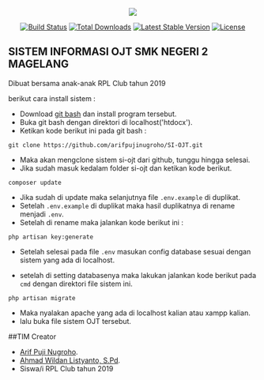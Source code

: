 <p align="center"><img src="https://laravel.com/assets/img/components/logo-laravel.svg"></p>

<p align="center">
<a href="https://travis-ci.org/laravel/framework"><img src="https://travis-ci.org/laravel/framework.svg" alt="Build Status"></a>
<a href="https://packagist.org/packages/laravel/framework"><img src="https://poser.pugx.org/laravel/framework/d/total.svg" alt="Total Downloads"></a>
<a href="https://packagist.org/packages/laravel/framework"><img src="https://poser.pugx.org/laravel/framework/v/stable.svg" alt="Latest Stable Version"></a>
<a href="https://packagist.org/packages/laravel/framework"><img src="https://poser.pugx.org/laravel/framework/license.svg" alt="License"></a>
</p>

## SISTEM INFORMASI OJT SMK NEGERI 2 MAGELANG

Dibuat bersama anak-anak RPL Club tahun 2019

berikut cara install sistem :

- Download [git bash](https://git-scm.com/downloads) dan install program tersebut.
- Buka git bash dengan direktori di localhost('htdocx').
- Ketikan kode berikut ini pada git bash :

```
git clone https://github.com/arifpujinugroho/SI-OJT.git
```

- Maka akan mengclone sistem si-ojt dari github, tunggu hingga selesai.
- Jika sudah masuk kedalam folder si-ojt dan ketikan kode berikut.

```
composer update
```

- Jika sudah di update maka selanjutnya file `.env.example` di duplikat.
- Setelah `.env.example` di duplikat maka hasil duplikatnya di rename menjadi `.env`.
- Setelah di rename maka jalankan kode berikut ini :

```
php artisan key:generate
```

- Setelah selesai pada file `.env` masukan config database sesuai dengan sistem yang ada di localhost.

- setelah di setting databasenya maka lakukan jalankan kode berikut pada `cmd` dengan direktori file sistem ini.

```
php artisan migrate
```

- Maka nyalakan apache yang ada di localhost kalian atau xampp kalian.
- lalu buka file sistem OJT tersebut.


##TIM Creator
- [Arif Puji Nugroho](https://github.com/arifpujinugroho).
- [Ahmad Wildan Listyanto, S.Pd](https://github.com/).
- Siswa/i RPL Club tahun 2019